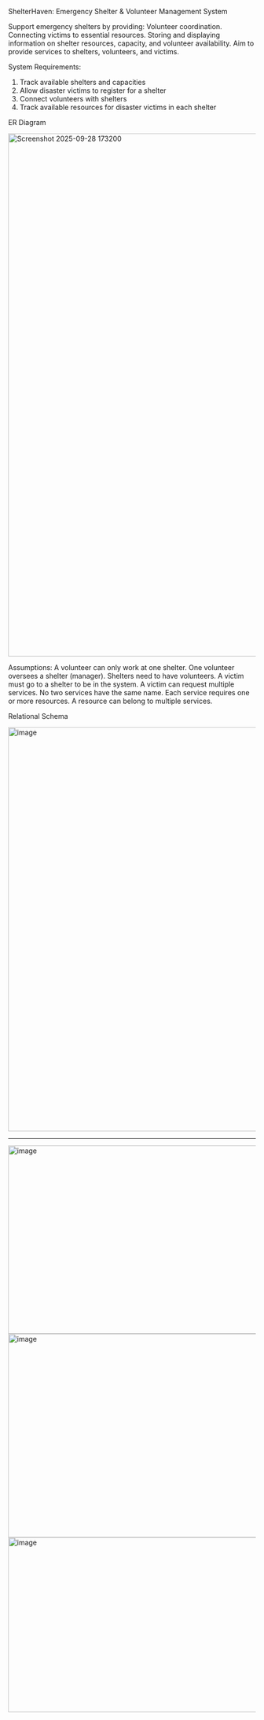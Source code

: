 ShelterHaven: Emergency Shelter & Volunteer Management System

Support emergency shelters by providing:
Volunteer coordination.
Connecting victims to essential resources.
Storing and displaying information on shelter resources, capacity, and volunteer availability.
Aim to provide services to shelters, volunteers, and victims.

System Requirements:
1. Track available shelters and capacities
2. Allow disaster victims to register for a shelter
3. Connect volunteers with shelters
4. Track available resources for disaster victims in each shelter

ER Diagram

<img width="1549" height="1064" alt="Screenshot 2025-09-28 173200" src="https://github.com/user-attachments/assets/cb94f7d6-a939-4685-8d18-ec613eb6946b" />

Assumptions:
A volunteer can only work at one shelter.
One volunteer oversees a shelter (manager).
Shelters need to have volunteers. 
A victim must go to a shelter to be in the system.
A victim can request multiple services. 
No two services have the same name. 
Each service requires one or more resources. 
A resource can belong to multiple services. 

Relational Schema

<img width="706" height="822" alt="image" src="https://github.com/user-attachments/assets/f4165f75-eb80-4754-8e5a-3b09ff95d9bd" />

----------------------------------------------------------------------------------------------------------------------------------

<img width="658" height="383" alt="image" src="https://github.com/user-attachments/assets/dd1c0bc2-8aa6-4398-a58f-3c1e91c87d36" />

<img width="520" height="414" alt="image" src="https://github.com/user-attachments/assets/934bf24f-320f-451d-9ce8-01b0d2ab3af9" />

<img width="727" height="356" alt="image" src="https://github.com/user-attachments/assets/00b6c0df-18d0-4796-a2bf-385e3b134478" />
